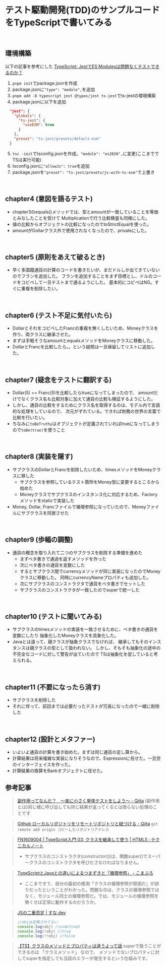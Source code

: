 # テスト駆動開発(TDD)のサンプルコードをTypeScriptで書いてみる

<br>

## 環境構築
以下の記事を参考にした
[TypeScript: JestでES Modulesは問題なくテストできるのか？](https://zenn.dev/suin/scraps/126d311493a9a1)

1. `pnpm init`でpackage.jsonを作成
2. package.jsonに`"type": "module",`を追加
3. `pnpm add -D typescript jest @types/jest ts-jest`でts-jestの環境構築
4. package.jsonに以下を追加
```json
  "jest": {
    "globals": {
      "ts-jest": {
        "useESM": true
      }
    },
    "preset": "ts-jest/presets/default-esm"
  }
  ```
5. `tsc -init`でtsconfig.jsonを作成。`"module": "es2020",`に変更(ここまででTSは実行可能)
6. tsconfig.jsonに`"allowJs": true`を追加
7. package.jsonを`"preset": "ts-jest/presets/js-with-ts-esm"`で上書き

<br>

## chapter4 (意図を語るテスト)
- chapter3のequals()メソッドでは、型とamountが一致していることを等価とみなしたことを受けて
Multiplicationで行う比較検査も同様にした。
- 値の比較からオブジェクトの比較になったのでtoStrictEqualを使った。
- amountがDollarクラス外で使用されなくなったので、privateにした。

<br>

## chapter5 (原則をあえて破るとき)
- 早く多国籍通貨の計算のコードを書きたいが、まだドルしか出てきていないのでフランを追加した。
フランを追加することをまず目標とし、ドルのコードをコピペして一旦テストまで通るようにした。
基本的にコピペはNG。すぐに重複を削除したい。

<br>

## chapter6 (テスト不足に気付いたら)
- DollarとそれをコピペしたFrancの重複を無くしたいため、Moneyクラスを作り、両クラスに継承させた。
- まずは手軽そうなamountとequalsメソッドをMoneyクラスに移動した。
- DollarとFrancを比較したら。。という疑問は一旦保留してリストに追加した。

<br>

## chapter7 (疑念をテストに翻訳する)
- Dollar(5) == Franc(5)を比較したらtrueになってしまったので、
amountだけでなくクラス名も比較対象に加えて通貨の比較も検証するようにした。
- しかし、通貨の比較をするためにクラス名を取得するのは、モデル内で言語的な処理をしているので、
次元がずれている。できれば財務の世界の言葉で比較を行いたい。
- ちなみに`toBeTruthy`はオブジェクトが定義されていればtrueになってしまうので`toBe(true)`を使うこと

<br>

## chapter8 (実装を隠す)
- サブクラスのDollarとFrancを削除したいため、timesメソッドをMoneyクラスに移した
  - サブクラスを参照しているテスト箇所をMoney型に変更するところから始めた
  - Moneyクラスでサブクラスのインスタンス化に対応するため、Factoryメソッドをstaticで実装した
- Money, Dollar, Francファイルで循環参照になっていたので、Moneyファイルにサブクラスを同居させた


<br>

## chapter9 (歩幅の調整)
- 通貨の概念を取り入れて二つのサブクラスを削除する準備を進めた
  - まずベタ書きで通過を返すメソッドを作った
  - 次にベタ書きの通貨を変数にした
  - するとサブクラス間でcurrencyメソッドが同じ実装になったのでMoneyクラスに移動した。
  同時にcurrencyNameプロパティも追加した。
  - 次にサブクラスのコンストラクタで通貨をベタ書きでセットした
  - サブクラスのコンストラクタが一致したのでsuperで統一した


<br>

## chapter10 (テストに聞いてみる)
- サブクラスのtimesメソッドの実装を一致させるために、ベタ書きの通貨を変数にしたり
抽象化したMoneyクラスを具象化した。
- Javaとは違って、親クラスが抽象クラスでなければ、
継承してもそのインスタンスは親クラスの型として扱われない。
しかし、そもそも抽象化の途中の不完全なコードに対して警告が出ていたので
TSは抽象化を促していると考えられる。

<br>

## chapter11 (不要になったら消す)
- サブクラスを削除した
- それに伴って、前回までは必要だったテストが冗長になったので一緒に削除した

<br>

## chapter12 (設計とメタファー)
- いよいよ通貨の計算を書き始めた。まずは同じ通貨の足し算から。
- 計算結果は将来複雑な実装になりそうなので、Expressionに任せた。一旦空のインターフェイスを作った。
- 計算結果の換算をBankオブジェクトに任せた。


## 参考記事
> [副作用ってなんだ？　〜楽に小さく単体テストをしよう〜 - Qiita](https://qiita.com/suzuki-hoge/items/bad43630ad1ad723ca4a)
> (副作用とは)同じ様に呼び出しても同じ結果が返ってくるとは限らない処理のことです

> [Github ローカルリポジトリをリモートリポジトリと紐づける - Qiita](https://qiita.com/miriwo/items/a7be71f6a238b09eda10)
> `git remote add origin コピーしたリポジトリアドレス`

> [FN1609004 | TypeScript入門 03: クラスを継承して使う | HTML5 : テクニカルノート](http://www.fumiononaka.com/Business/html5/FN1609004.html)
> - サブクラスのコンストラクタ(constructor())は、関数super()でスーパークラスのコンストラクタを呼びださなければなりません。

> [TypeScriptとJavaとの違いによるつまずきと「循環参照」 - こまぶろ](https://ky-yk-d.hatenablog.com/entry/2018/11/11/071020)
> - ここまできて、自分の最初の推測「クラスの循環参照が原因だ」が誤りだったということがわかった。問題なのは、クラスの循環参照ではなく、モジュール同士の循環参照だ。では、モジュールの循環参照を無くせば正常に動作するのだろうか。

> [JSの二重否定 | すな.dev](https://www.sunapro.com/js%E3%81%AE%E4%BA%8C%E9%87%8D%E5%90%A6%E5%AE%9A/)
> ```ts
> //objは定義されてない
> console.log(obj) //undefined
> console.log(!obj) //true
> console.log(!!obj) //false
> ```

> [【TS】クラスのメソッドとプロパティは違うよって話](https://zenn.dev/nekoniki/articles/6a4f2ce39a4bc6)
> superで扱うことができるのは 「クラスメソッド」 なので、
メソッドでないプロパティに対してsuperを指定しても当該のエラーが発生するという仕組みです。